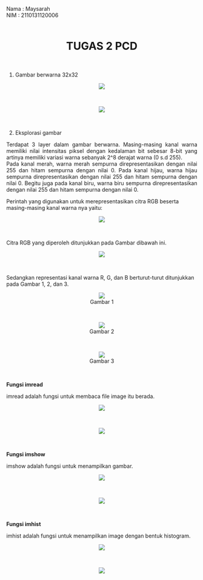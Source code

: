 Nama : Maysarah<br>
NIM : 2110131120006<br><br>

<h1 align="center"><b>TUGAS 2 PCD</b></h1><br>

1. Gambar berwarna 32x32<br>
<p align="center"><img src="img/image_32x32.png"></p><br>

<p align="center"><img src="img/img1.png"></p><br>

2. Eksplorasi gambar

<p align="justify">Terdapat 3 layer dalam gambar berwarna. Masing-masing kanal warna memiliki nilai intensitas piksel dengan kedalaman bit sebesar 8-bit yang artinya memiliki variasi warna sebanyak 2^8 derajat warna (0 s.d 255).<br>
Pada kanal merah, warna merah sempurna direpresentasikan dengan nilai 255 dan hitam sempurna dengan nilai 0. Pada kanal hijau, warna hijau sempurna direpresentasikan dengan nilai 255 dan hitam sempurna dengan nilai 0. Begitu juga pada kanal biru, warna biru sempurna direpresentasikan dengan nilai 255 dan hitam sempurna dengan nilai 0.</p>
Perintah yang digunakan untuk merepresentasikan citra RGB beserta masing-masing kanal warna nya yaitu:

<p align="center"><img src="img/img8.png"></p><br>

</p align="justify">Citra RGB yang diperoleh ditunjukkan pada Gambar dibawah ini.</p>

<p align="center"><img src="img/img2.png"></p><br>

</p align="justify">Sedangkan representasi kanal warna R, G, dan B berturut-turut ditunjukkan pada Gambar 1, 2, dan 3.</p>

<p align="center"><img src="img/img6.png"><br>Gambar 1</p><br>

<p align="center"><img src="img/img5.png"><br>Gambar 2</p><br>

<p align="center"><img src="img/img7.png"><br>Gambar 3</p><br>

**Fungsi imread**

imread adalah fungsi untuk membaca file image itu berada.

<p align="center"><img src="img/img9.jpeg"></p><br>

<p align="center"><img src="img/img10.jpeg"></p><br>

**Fungsi imshow**

imshow adalah fungsi untuk menampilkan gambar.

<p align="center"><img src="img/img11.jpeg"></p><br>

<p align="center"><img src="img/img2.png"></p><br>

**Fungsi imhist**

imhist adalah fungsi untuk menampilkan image dengan bentuk histogram.

<p align="center"><img src="img/img12.jpeg"></p><br>

<p align="center"><img src="img/img3.png"></p><br>
